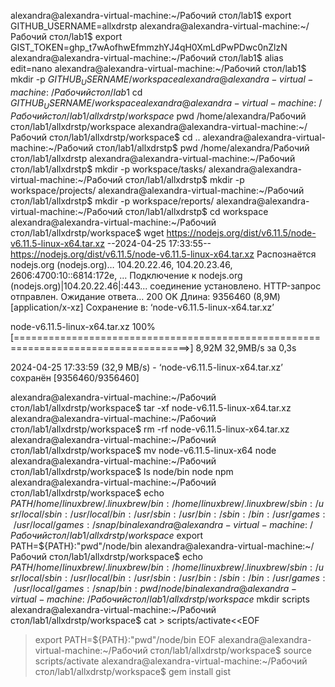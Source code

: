 alexandra@alexandra-virtual-machine:~/Рабочий стол/lab1$ export GITHUB_USERNAME=allxdrstp
alexandra@alexandra-virtual-machine:~/Рабочий стол/lab1$ export GIST_TOKEN=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
alexandra@alexandra-virtual-machine:~/Рабочий стол/lab1$ alias edit=nano
alexandra@alexandra-virtual-machine:~/Рабочий стол/lab1$ mkdir -p ${GITHUB_USERNAME}/workspace
alexandra@alexandra-virtual-machine:~/Рабочий стол/lab1$ cd ${GITHUB_USERNAME}/workspace
alexandra@alexandra-virtual-machine:~/Рабочий стол/lab1/allxdrstp/workspace$ pwd
/home/alexandra/Рабочий стол/lab1/allxdrstp/workspace
alexandra@alexandra-virtual-machine:~/Рабочий стол/lab1/allxdrstp/workspace$ cd ..
alexandra@alexandra-virtual-machine:~/Рабочий стол/lab1/allxdrstp$ pwd
/home/alexandra/Рабочий стол/lab1/allxdrstp
alexandra@alexandra-virtual-machine:~/Рабочий стол/lab1/allxdrstp$ mkdir -p workspace/tasks/
alexandra@alexandra-virtual-machine:~/Рабочий стол/lab1/allxdrstp$ mkdir -p workspace/projects/
alexandra@alexandra-virtual-machine:~/Рабочий стол/lab1/allxdrstp$ mkdir -p workspace/reports/
alexandra@alexandra-virtual-machine:~/Рабочий стол/lab1/allxdrstp$ cd workspace
alexandra@alexandra-virtual-machine:~/Рабочий стол/lab1/allxdrstp/workspace$ wget https://nodejs.org/dist/v6.11.5/node-v6.11.5-linux-x64.tar.xz
--2024-04-25 17:33:55--  https://nodejs.org/dist/v6.11.5/node-v6.11.5-linux-x64.tar.xz
Распознаётся nodejs.org (nodejs.org)… 104.20.22.46, 104.20.23.46, 2606:4700:10::6814:172e, ...
Подключение к nodejs.org (nodejs.org)|104.20.22.46|:443... соединение установлено.
HTTP-запрос отправлен. Ожидание ответа… 200 OK
Длина: 9356460 (8,9M) [application/x-xz]
Сохранение в: ‘node-v6.11.5-linux-x64.tar.xz’

node-v6.11.5-linux-x64.tar.xz             100%[====================================================================================>]   8,92M  32,9MB/s    за 0,3s    

2024-04-25 17:33:59 (32,9 MB/s) - ‘node-v6.11.5-linux-x64.tar.xz’ сохранён [9356460/9356460]

alexandra@alexandra-virtual-machine:~/Рабочий стол/lab1/allxdrstp/workspace$ tar -xf node-v6.11.5-linux-x64.tar.xz
alexandra@alexandra-virtual-machine:~/Рабочий стол/lab1/allxdrstp/workspace$ rm -rf node-v6.11.5-linux-x64.tar.xz
alexandra@alexandra-virtual-machine:~/Рабочий стол/lab1/allxdrstp/workspace$ mv node-v6.11.5-linux-x64 node
alexandra@alexandra-virtual-machine:~/Рабочий стол/lab1/allxdrstp/workspace$ ls node/bin
node  npm
alexandra@alexandra-virtual-machine:~/Рабочий стол/lab1/allxdrstp/workspace$ echo ${PATH}
/home/linuxbrew/.linuxbrew/bin:/home/linuxbrew/.linuxbrew/sbin:/usr/local/sbin:/usr/local/bin:/usr/sbin:/usr/bin:/sbin:/bin:/usr/games:/usr/local/games:/snap/bin
alexandra@alexandra-virtual-machine:~/Рабочий стол/lab1/allxdrstp/workspace$ export PATH=${PATH}:"pwd"/node/bin
alexandra@alexandra-virtual-machine:~/Рабочий стол/lab1/allxdrstp/workspace$ echo ${PATH}
/home/linuxbrew/.linuxbrew/bin:/home/linuxbrew/.linuxbrew/sbin:/usr/local/sbin:/usr/local/bin:/usr/sbin:/usr/bin:/sbin:/bin:/usr/games:/usr/local/games:/snap/bin:pwd/node/bin
alexandra@alexandra-virtual-machine:~/Рабочий стол/lab1/allxdrstp/workspace$ mkdir scripts
alexandra@alexandra-virtual-machine:~/Рабочий стол/lab1/allxdrstp/workspace$ cat > scripts/activate<<EOF
> export PATH=\${PATH}:"pwd"/node/bin
> EOF
alexandra@alexandra-virtual-machine:~/Рабочий стол/lab1/allxdrstp/workspace$ source scripts/activate
alexandra@alexandra-virtual-machine:~/Рабочий стол/lab1/allxdrstp/workspace$ gem install gist
